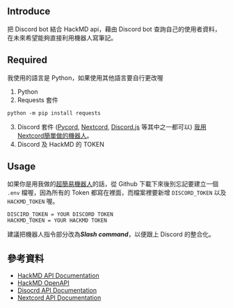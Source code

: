 ## Introduce

把 Discord bot 結合 HackMD api，藉由 Discord bot 查詢自己的使用者資料，在未來希望能夠直接利用機器人寫筆記。

## Required

我使用的語言是 Python，如果使用其他語言要自行更改喔

1. Python
2. Requests 套件
```
python -m pip install requests
```
3. Discord 套件
([Pycord](https://docs.pycord.dev/en/stable/), [Nextcord](https://docs.nextcord.dev/en/stable/), [Discord.js](https://discord.js.org/#/) 等其中之一都可以)
[我用Nextcord簡單做的機器人](https://github.com/Mirai1129/DIscord-bot)。
4. Discord 及 HackMD 的 TOKEN

## Usage

如果你是用我做的[超簡易機器人](https://github.com/Mirai1129/DIscord-bot)的話，從 Github 下載下來後別忘記要建立一個 `.env` 檔喔，因為所有的 Token 都寫在裡面，而檔案裡要新增 `DISCORD_TOKEN` 以及 `HACKMD_TOKEN` 喔。

```env
DISCIRD_TOKEN = YOUR DISCORD TOKEN
HACKMD_TOKEN = YOUR HACKMD TOKEN
```


建議把機器人指令部分改為***Slash command***，以便跟上 Discord 的整合化。

## 參考資料

- [HackMD API Documentation](https://hackmd.io/@hackmd-api/developer-portal)
- [HackMD OpenAPI](https://documenter.getpostman.com/view/68277/UVeNmhpT#363df43e-f4c8-4c88-82ed-0ac9ec4b85cd)
- [Disocrd API Documentation](https://discord.com/developers)
- [Nextcord API Documentation](https://docs.nextcord.dev)
